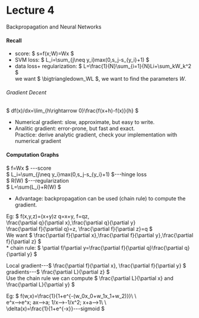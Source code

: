 # Lecture 4
Backpropagation and Neural Networks 

#### Recall
* score: $ s=f(x;W)=Wx $  
* SVM loss: $ L_i=\sum_{j\neq y_i}max(0,s_j-s_{y_i}+1) $  
* data loss+ regularization: $ L=\frac{1}{N}\sum_{i=1}{N}Li+\sum_kW_k^2 $  
we want $ \bigtriangledown_WL $, we want to find the parameters _W_.  

###### Gradient Decent
$ df(x)/dx=\lim_{h\rightarrow 0}\frac{f(x+h)-f(x)}{h} $  
* Numerical gradient: slow, approximate, but easy to write.  
* Analitic gradient: error-prone, but fast and exact.  
Practice: derive analytic gradient, check your implementation with numerical gradient  

#### Computation Graphs
$ f=Wx $ ---score  
$ L_i=\sum_{j\neq y_i}max(0,s_j-s_{y_i}+1) $---hinge loss  
$ R(W) $---regularization  
$ L=\sum{L_i}+R(W) $
* Advantage: backpropagation can be used (chain rule) to compute the gradient.

Eg: $ f(x,y,z)=(x+y)z
      q=x+y, f=qz,  
      \frac{\partial q}{\partial x},\frac{\partial q}{\partial y}   
      \frac{\partial f}{\partial q}=z, \frac{\partial f}{\partial z}=q $  
      We want $ \frac{\partial f}{\partial x},\frac{\partial f}{\partial y},\frac{\partial f}{\partial z} $  
      * chain rule: $ \partial f/\partial y=\frac{\partial f}{\partial q}\frac{\partial q}{\partial y} $  
      
 
Local gradient---$ \frac{\partial f}{\partial x}, \frac{\partial f}{\partial y} $  
gradients---$ \frac{\partial L}{\partial z} $  
Use the chain rule we can compute $ \frac{\partial L}{\partial x} and \frac{\partial L}{\partial y} $  

Eg: $ f(w,x)=\frac{1}{1+e^{-(w_0x_0+w_1x_1+w_2)}}\ \   
      e^x-->e^x; ax-->a; 1/x-->-1/x^2; x+a-->1\ \  
      \delta(x)=\frac{1}{1+e^{-x}}---sigmoid $

            
